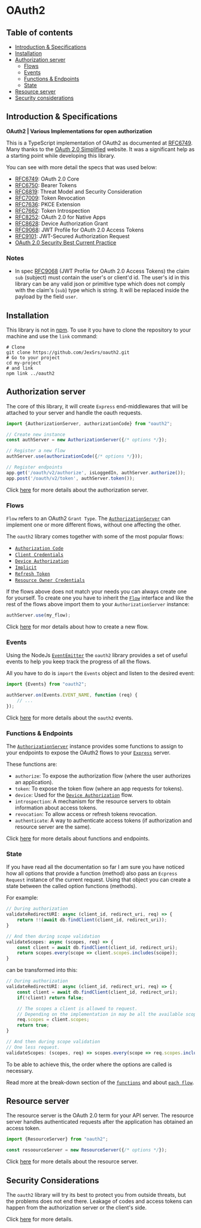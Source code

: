 # OAuth2

## Table of contents
* [Introduction & Specifications](#introduction--specifications)
* [Installation](#installation)
* [Authorization server](#authorization-server)
  * [Flows](#flows)
  * [Events](#events)
  * [Functions & Endpoints](#functions--endpoints)
  * [State](#state)
* [Resource server](#resource-server)
* [Security considerations](#security-considerations)

## Introduction & Specifications
**OAuth2 | Various Implementations for open authorization**

This is a TypeScript implementation of OAuth2 as documented at [RFC6749](https://datatracker.ietf.org/doc/html/rfc6749).
Many thanks to the [OAuth 2.0 Simplified](https://www.oauth.com/) website. It was a significant help as
a starting point while developing this library.

You can see with more detail the specs that was used below:

* [RFC6749](https://datatracker.ietf.org/doc/html/rfc6749): OAuth 2.0 Core
* [RFC6750](https://datatracker.ietf.org/doc/html/rfc6750): Bearer Tokens
* [RFC6819](https://datatracker.ietf.org/doc/html/rfc6819): Threat Model and Security Consideration
* [RFC7009](https://datatracker.ietf.org/doc/html/rfc7009): Token Revocation
* [RFC7636](https://datatracker.ietf.org/doc/html/rfc7636): PKCE Extension
* [RFC7662](https://datatracker.ietf.org/doc/html/rfc7662): Token Introspection
* [RFC8252](https://datatracker.ietf.org/doc/html/rfc8252): OAuth 2.0 for Native Apps
* [RFC8628](https://datatracker.ietf.org/doc/html/rfc8628): Device Authorization Grant
* [RFC9068](https://datatracker.ietf.org/doc/html/rfc9068): JWT Profile for OAuth 2.0 Access Tokens
* [RFC9101](https://datatracker.ietf.org/doc/html/rfc9101): JWT-Secured Authorization Request
* [OAuth 2.0 Security Best Current Practice](https://datatracker.ietf.org/doc/html/draft-ietf-oauth-security-topics)

### Notes
* In spec
[RFC9068](https://datatracker.ietf.org/doc/html/rfc9068) (JWT Profile for OAuth 2.0 Access Tokens)
the claim `sub` (subject) must contain the user's or client'd id.
The user's id in this library can be any valid json or primitive type which does not comply
with the claim's (`sub`) type which is string. It will be replaced inside the payload by the field `user`.

## Installation
This library is not in [npm](https://www.npmjs.com/). To use it you have to clone the repository to
your machine and use the `link` command:

```shell
# Clone
git clone https://github.com/JexSrs/oauth2.git
# Go to your project
cd my-project
# and link
npm link ../oauth2
```

## Authorization server
The core of this library, it will create `Express` end-middlewares that will be attached
to your server and handle the oauth requests.

```javascript
import {AuthorizationServer, authorizationCode} from "oauth2";

// Create new instance
const authServer = new AuthorizationServer({/* options */});

// Register a new flow
authServer.use(authorizationCode({/* options */}));

// Register endpoints
app.get('/oauth/v2/authorize', isLoggedIn, authServer.authorize());
app.post('/oauth/v2/token', authServer.token());
```

Click [here](./docs/authorization_server.md) for more details about the authorization server.

### Flows
`Flow` refers to an OAuth2 `Grant Type`. The [`AuthorizationServer`](docs/authorizationServer/authorization_server.md)
can implement one or more different flows, without one affecting the other.

The `oauth2` library comes together with some of the most popular flows:
* [`Authorization Code`](./docs/authorization_code.md)
* [`Client Credentials`](./docs/client_credentials.md)
* [`Device Authorization`](./docs/device_authorization.md)
* [`Implicit`](./docs/implicit.md)
* [`Refresh Token`](./docs/refresh_token.md)
* [`Resource Owner Credentials`](./docs/resource_owner_credentials.md)

If the flows above does not match your needs you can always create one for yourself.
To create one you have to inherit the [`Flow`](./lib/components/flow.ts) interface and like the
rest of the flows above import them to your `AuthorizationServer` instance:

```javascript
authServer.use(my_flow);
```

Click [here](docs/authorizationServer/new_flow.md) for mor details about how to create a new flow.

### Events
Using the NodeJs [`EventEmitter`](https://nodejs.dev/learn/the-nodejs-event-emitter) the `oauth2`
library provides a set of useful events to help you keep track the progress of all the flows.

All you have to do is `import` the `Events` object and listen to the desired event:
```javascript
import {Events} from "oauth2";

authServer.on(Events.EVENT_NAME, function (req) {
    // ...
});
```

Click [here](docs/authorizationServer/events.md) for more details about the `oauth2` events.

### Functions & Endpoints
The [`AuthorizationServer`](docs/authorizationServer/authorization_server.md) instance provides
some functions to assign to your endpoints to expose the OAuth2 flows to your
[`Express`](https://expressjs.com/) server.

These functions are:
* `authorize`: To expose the authorization flow (where the user authorizes an application).
* `token`: To expose the token flow (where an app requests for tokens).
* `device`: Used for the [`Device Authorization`](./docs/flows/device_authorization.md) flow.
* `introspection`: A mechanism for the resource servers to obtain information about access tokens.
* `revocation`: To allow access or refresh tokens revocation.
* `authenticate`: A way to authenticate access tokens (if authorization and resource server are the same).

Click [here](docs/authorizationServer/functions_and_endpoints.md) for more details about functions and endpoints.

### State
If you have read all the documentation so far I am sure you have noticed how all options that provide
a function (method) also pass an `Ecpress Request` instance of the current request. Using that object
you can create a state between the called option functions (methods).

For example:
```javascript
// During authorization
validateRedirectURI: async (client_id, redirect_uri, req) => {
    return !!(await db.findClient(client_id, redirect_uri));
}

// And then during scope validation
validateScopes: async (scopes, req) => {
    const client = await db.findClient(client_id, redirect_uri);
    return scopes.every(scope => client.scopes.includes(scope));
}
```
can be transformed into this:
```javascript
// During authorization
validateRedirectURI: async (client_id, redirect_uri, req) => {
    const client = await db.findClient(client_id, redirect_uri);
    if(!client) return false;

    // The scopes a client is allowed to request.
    // Depending on the implementation in may be all the available scopes
    req.scopes = client.scopes;
    return true;
}

// And then during scope validation
// One less request.
validateScopes: (scopes, req) => scopes.every(scope => req.scopes.includes(scope));
```

To be able to achieve this, the order where the options are called is necessary.

Read more at the break-down section of the
[`functions`](./docs/authorizationServer/functions_and_endpoints.md)
and about [`each flow`](./docs/flows). 

## Resource server
The resource server is the OAuth 2.0 term for your API server. The resource server handles
authenticated requests after the application has obtained an access token.

```javascript
import {ResourceServer} from "oauth2";

const resoourceServer = new ResourceServer({/* options */});
```

Click [here](./docs/resource_server.md) for more details about the resource server.

## Security Considerations
The `oauth2` library will try its best to protect you from outside threats, but the problems
does not end there. Leakage of codes and access tokens can happen from the authorization server
or the client's side.

Click [here](./docs/security_consideration.md) for more details.